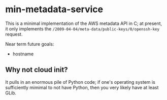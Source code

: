 min-metadata-service
====================

This is a minimal implementation of the AWS metadata API in C; at
present, it only implements the
`/2009-04-04/meta-data/public-keys/0/openssh-key` request.

Near term future goals:

 * hostname


Why not cloud init?
-------------------

It pulls in an enormous pile of Python code; if one's operating system
is sufficiently mimimal to not have Python, then you very likely have
at least GLib.

